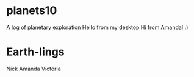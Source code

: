 # planets10
A log of planetary exploration
Hello from my desktop
Hi from Amanda! :)

# Earth-lings 
Nick
Amanda
Victoria
